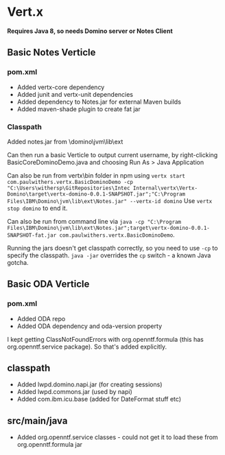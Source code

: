 # Vert.x

**Requires Java 8, so needs Domino server or Notes Client**

## Basic Notes Verticle

### pom.xml
- Added vertx-core dependency
- Added junit and vertx-unit dependencies
- Added dependency to Notes.jar for external Maven builds
- Added maven-shade plugin to create fat jar

### Classpath
Added notes.jar from \domino\jvm\lib\ext

Can then run a basic Verticle to output current username, by right-clicking BasicCoreDominoDemo.java and choosing Run As > Java Application

Can also be run from vertx\bin folder in npm using `vertx start com.paulwithers.vertx.BasicDominoDemo -cp "C:\Users\withersp\GitRepositories\Intec Internal\vertx\Vertx-Domino\target\vertx-domino-0.0.1-SNAPSHOT.jar";"C:\Program Files\IBM\Domino\jvm\lib\ext\Notes.jar" --vertx-id domino`
Use `vertx stop domino` to end it.

Can also be run from command line via `java -cp "C:\Program Files\IBM\Domino\jvm\lib\ext\Notes.jar";target\vertx-domino-0.0.1-SNAPSHOT-fat.jar com.paulwithers.vertx.BasicDominoDemo`.

Running the jars doesn't get classpath correctly, so you need to use `-cp` to specify the classpath. `java -jar` overrides the `cp` switch - a known Java gotcha.

## Basic ODA Verticle

### pom.xml
- Added ODA repo
- Added ODA dependency and oda-version property

I kept getting ClassNotFoundErrors with org.openntf.formula (this has org.openntf.service package). So that's added explicitly.

## classpath
- Added lwpd.domino.napi.jar (for creating sessions)
- Added lwpd.commons.jar (used by napi)
- Added com.ibm.icu.base (added for DateFormat stuff etc)

## src/main/java
- Added org.openntf.service classes - could not get it to load these from org.openntf.formula jar